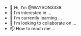 - 👋 Hi, I’m @WAYSON3338
- 👀 I’m interested in ...
- 🌱 I’m currently learning ...
- 💞️ I’m looking to collaborate on ...
- 📫 How to reach me ...

<!---
WAYSON3338/WAYSON3338 is a ✨ special ✨ repository because its `README.md` (this file) appears on your GitHub profile.
You can click the Preview link to take a look at your changes.
--->
